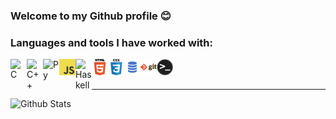 ### Welcome to my Github profile :blush:

### Languages and tools I have worked with:

[<img align="left" alt="C" width="26px" src="https://techwizard.netlify.app/Assets/C.png" />](https://github.com/QuentindiMeo/Project-Euler)
[<img align="left" alt="C++" width="26px" src="https://user-images.githubusercontent.com/42747200/46140125-da084900-c26d-11e8-8ea7-c45ae6306309.png" />](https://github.com/QuentindiMeo/Quoter)
[<img align="left" alt="Py" width="26px" src="https://upload.wikimedia.org/wikipedia/commons/thumb/c/c3/Python-logo-notext.svg/1024px-Python-logo-notext.svg.png" />](https://github.com/QuentindiMeo/python-chess)
[<img align="left" alt="JS" width="26px" src="https://raw.githubusercontent.com/github/explore/80688e429a7d4ef2fca1e82350fe8e3517d3494d/topics/javascript/javascript.png" />](https://github.com/QuentindiMeo/IllaVita)
[<img align="left" alt="Haskell" width="26px" src="https://img.stackshare.io/service/1069/oCgm29k9.png" />](https://github.com/QuentindiMeo)
[<img align="left" alt="HTML" width="26px" src="https://raw.githubusercontent.com/github/explore/80688e429a7d4ef2fca1e82350fe8e3517d3494d/topics/html/html.png" />](https://github.com/QuentindiMeo/IllaVita)
[<img align="left" alt="CSS" width="26px" src="https://raw.githubusercontent.com/github/explore/80688e429a7d4ef2fca1e82350fe8e3517d3494d/topics/css/css.png" />](https://github.com/QuentindiMeo/IllaVita)
[<img align="left" alt="SQL" width="26px" src="https://raw.githubusercontent.com/github/explore/80688e429a7d4ef2fca1e82350fe8e3517d3494d/topics/sql/sql.png" />](https://github.com/QuentindiMeo)
[<img align="left" alt="Git" width="26px" src="https://raw.githubusercontent.com/github/explore/80688e429a7d4ef2fca1e82350fe8e3517d3494d/topics/git/git.png" />](https://github.com/QuentindiMeo)
[<img align="left" alt="Terminal" width="26px" src="https://raw.githubusercontent.com/github/explore/80688e429a7d4ef2fca1e82350fe8e3517d3494d/topics/terminal/terminal.png" />](https://github.com/QuentindiMeo)

<br />
<br />

---

[<img align="left" alt="Github Stats" src="https://github-readme-stats.vercel.app/api?username=QuentindiMeo&count_private=true&include_all_commits=true&show_icons=true&hide_border=true" />]()
